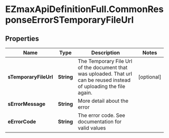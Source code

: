 # EZmaxApiDefinitionFull.CommonResponseErrorSTemporaryFileUrl

## Properties

Name | Type | Description | Notes
------------ | ------------- | ------------- | -------------
**sTemporaryFileUrl** | **String** | The Temporary File Url of the document that was uploaded. That url can be reused instead of uploading the file again. | [optional] 
**sErrorMessage** | **String** | More detail about the error | 
**eErrorCode** | **String** | The error code. See documentation for valid values | 


